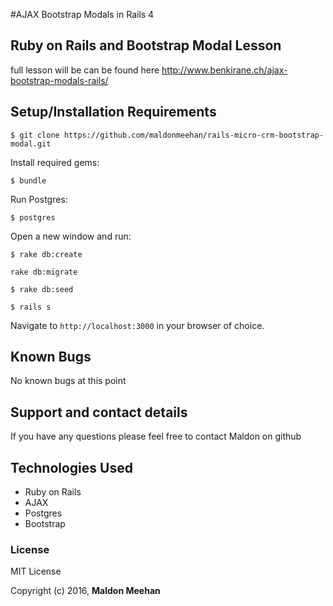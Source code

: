 #AJAX Bootstrap Modals in Rails 4

## Ruby on Rails and Bootstrap Modal Lesson

full lesson will be can be found here http://www.benkirane.ch/ajax-bootstrap-modals-rails/

## Setup/Installation Requirements

```
$ git clone https://github.com/maldonmeehan/rails-micro-crm-bootstrap-modal.git
```

Install required gems:
```
$ bundle
```

Run Postgres:
```
$ postgres
```

Open a new window and run:
```
$ rake db:create
```

```
rake db:migrate
```
```
$ rake db:seed
```

```
$ rails s
```

Navigate to `http://localhost:3000` in your browser of choice.

## Known Bugs

No known bugs at this point

## Support and contact details

If you have any questions please feel free to contact Maldon on github

## Technologies Used

* Ruby on Rails
* AJAX
* Postgres
* Bootstrap

### License

MIT License

Copyright (c) 2016, **Maldon Meehan**
